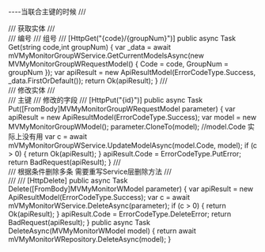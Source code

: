 ﻿----当联合主键的时候
/// <summary>
/// 获取实体
/// </summary>
/// <param name="code">编号</param>
/// <param name="groupNum">组号</param>
/// <returns></returns>
[HttpGet("{code}/{groupNum}")]
public async Task<IActionResult> Get(string code,int groupNum)
{
    var _data = await mVMyMonitorGroupWService.GetCurrentModelsAsync(new MVMyMonitorGroupWRequestModel()
    {
        Code = code,
        GroupNum = groupNum
    });
    var apiResult = new ApiResultModel(ErrorCodeType.Success, _data.FirstOrDefault());
    return Ok(apiResult);
}
/// <summary>
/// 修改实体
/// </summary>
/// <param name="id">主键</param>
/// <param name="parameter">修改的字段</param>
/// <returns></returns>
[HttpPut("{id}")]
public async Task<IActionResult> Put([FromBody]MVMyMonitorGroupWRequestModel parameter)
{
    var apiResult = new ApiResultModel(ErrorCodeType.Success);
    var model = new MVMyMonitorGroupWModel();
    parameter.CloneTo(model);
    //model.Code 实际上没有用
    var c = await mVMyMonitorGroupWService.UpdateModelAsync(model.Code, model);
    if (c > 0)
    {
        return Ok(apiResult);
    }
    apiResult.Code = ErrorCodeType.PutError;
    return BadRequest(apiResult);
}
/// <summary>
/// 根据条件删除多条  需要重写Service层删除方法
/// </summary>
/// <param name="parameter"></param>
/// <returns></returns>
[HttpDelete]
public async Task<IActionResult> Delete([FromBody]MVMyMonitorWModel parameter)
{
    var apiResult = new ApiResultModel(ErrorCodeType.Success);
    var c = await mVMyMonitorWService.DeleteAsync(parameter);
    if (c > 0)
    {
        return Ok(apiResult);
    }
    apiResult.Code = ErrorCodeType.DeleteError;
    return BadRequest(apiResult);
}
public async Task<long> DeleteAsync(MVMyMonitorWModel model)
{
    return await mVMyMonitorWRepository.DeleteAsync(model);
}